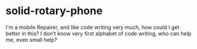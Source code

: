 # solid-rotary-phone
I'm a mobile Repairer, and like code writing very much, how could I get better in this? I don't know very first alphabet of code writing, who can help me, even small help? 
